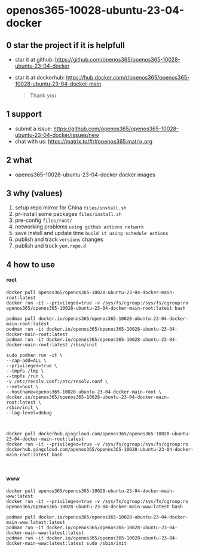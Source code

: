 # openos365-10028-ubuntu-23-04-docker

## 0 star the project if it is helpfull

* star it at github: https://github.com/openos365/openos365-10028-ubuntu-23-04-docker
* star it at dockerhub: https://hub.docker.com/r/openos365/openos365-10028-ubuntu-23-04-docker-main

  > Thank you

## 1 support

* submit a issue: https://github.com/openos365/openos365-10028-ubuntu-23-04-docker/issues/new
* chat with us: https://matrix.to/#/#openos365:matrix.org

## 2 what

* openos365-10028-ubuntu-23-04-docker docker images
  
## 3 why (values)

1. setup repo mirror for China `files/install.sh`
1. pr-install some packages `files/install.sh`
1. pre-config `files/root/`
1. networking problems `using github actions network`
1. save install and update time `build it using schedule actions`
1. publish and track `versions` changes
1. publish and track `yum.repo.d`

## 4 how to use

#### root
```
docker pull openos365/openos365-10028-ubuntu-23-04-docker-main-root:latest
docker run -it --privileged=true -v /sys/fs/cgroup:/sys/fs/cgroup:ro openos365/openos365-10028-ubuntu-23-04-docker-main-root:latest bash

podman pull docker.io/openos365/openos365-10028-ubuntu-23-04-docker-main-root:latest
podman run -it docker.io/openos365/openos365-10028-ubuntu-23-04-docker-main-root:latest
podman run -it docker.io/openos365/openos365-10028-ubuntu-23-04-docker-main-root:latest /sbin/init

sudo podman run -it \
--cap-add=ALL \
--privileged=true \
--tmpfs /tmp \
--tmpfs /run \
-v /etc/resolv.conf:/etc/resolv.conf \
--net=host \
--hostname=openos365-10028-ubuntu-23-04-docker-main-root \
docker.io/openos365/openos365-10028-ubuntu-23-04-docker-main-root:latest \
/sbin/init \
--log-level=debug



docker pull dockerhub.qingcloud.com/openos365/openos365-10028-ubuntu-23-04-docker-main-root:latest
docker run -it --privileged=true -v /sys/fs/cgroup:/sys/fs/cgroup:ro dockerhub.qingcloud.com/openos365/openos365-10028-ubuntu-23-04-docker-main-root:latest bash



```
#### www

```
docker pull openos365/openos365-10028-ubuntu-23-04-docker-main-www:latest
docker run -it --privileged=true -v /sys/fs/cgroup:/sys/fs/cgroup:ro openos365/openos365-10028-ubuntu-23-04-docker-main-www:latest bash

podman pull docker.io/openos365/openos365-10028-ubuntu-23-04-docker-main-www:latest:latest
podman run -it docker.io/openos365/openos365-10028-ubuntu-23-04-docker-main-www:latest:latest
podman run -it docker.io/openos365/openos365-10028-ubuntu-23-04-docker-main-www:latest:latest sudo /sbin/init




```
